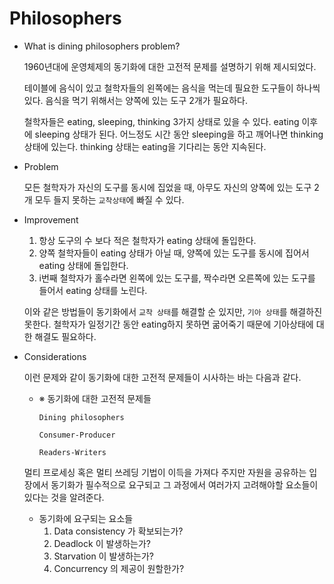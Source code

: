 # Philosophers

- What is dining philosophers problem?
    
    1960년대에 운영체제의 동기화에 대한 고전적 문제를 설명하기 위해 제시되었다.
    
    테이블에 음식이 있고 철학자들의 왼쪽에는 음식을 먹는데 필요한 도구들이 하나씩 있다. 음식을 먹기 위해서는 양쪽에 있는 도구 2개가 필요하다.
    
    철학자들은 eating, sleeping, thinking 3가지 상태로 있을 수 있다. eating 이후에 sleeping 상태가 된다. 어느정도 시간 동안 sleeping을 하고 깨어나면 thinking 상태에 있는다. thinking 상태는 eating을 기다리는 동안 지속된다.
    
- Problem
    
    모든 철학자가 자신의 도구를 동시에 집었을 때, 아무도 자신의 양쪽에 있는 도구 2개 모두 들지 못하는 `교착상태`에 빠질 수 있다.
    
- Improvement
    1. 항상 도구의 수 보다 적은 철학자가 eating 상태에 돌입한다.
    2. 양쪽 철학자들이 eating 상태가 아닐 때, 양쪽에 있는 도구를 동시에 집어서 eating 상태에 돌입한다.
    3. i번째 철학자가 홀수라면 왼쪽에 있는 도구를, 짝수라면 오른쪽에 있는 도구를 들어서 eating 상태를 노린다.
    
    이와 같은 방법들이 동기화에서 `교착 상태`를 해결할 순 있지만, `기아 상태`를 해결하진 못한다. 철학자가 일정기간 동안 eating하지 못하면 굶어죽기 때문에 기아상태에 대한 해결도 필요하다.
    
- Considerations
    
    이런 문제와 같이 동기화에 대한 고전적 문제들이 시사하는 바는 다음과 같다.
    
    - ※ 동기화에 대한 고전적 문제들
        
        `Dining philosophers`
        
        `Consumer-Producer`
        
        `Readers-Writers`
        
    
    멀티 프로세싱 혹은 멀티 쓰레딩 기법이 이득을 가져다 주지만 자원을 공유하는 입장에서 동기화가 필수적으로 요구되고 그 과정에서 여러가지 고려해야할 요소들이 있다는 것을 알려준다.
    
    - 동기화에 요구되는 요소들
        1. Data consistency 가 확보되는가?
        2. Deadlock 이 발생하는가?
        3. Starvation 이 발생하는가?
        4. Concurrency 의 제공이 원할한가?
